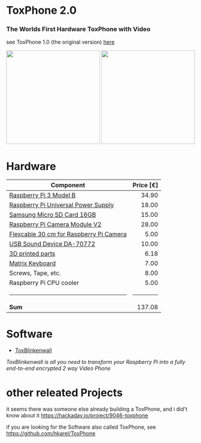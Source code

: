 # ToxPhone 2.0
### The Worlds First Hardware ToxPhone with Video

see ToxPhone 1.0 (the original version) [here](https://github.com/zoff99/ToxPhone/blob/ToxPhone_v1.0/README.md)


<img src="https://raw.githubusercontent.com/zoff99/ToxPhone/master/doc/images/ToxPhone_v2.0_promo_001.png" height="250" />&nbsp;<img src="https://raw.githubusercontent.com/zoff99/ToxPhone/master/doc/images/ToxPhone_v2.0_promo_002.png" height="250" /><br>

# Hardware

| Component   |Price [€]     |
| ----------- | ---:|
| [Raspberry Pi 3 Model B](https://www.raspberrypi.org/products/raspberry-pi-3-model-b/)| 34.90 | 
| [Raspberry Pi Universal Power Supply](https://www.raspberrypi.org/products/raspberry-pi-universal-power-supply/)| 18.00 | 
| [Samsung Micro SD Card 16GB](https://www.amazon.de/Samsung-Micro-Class-Speicherkarte-Adapter/dp/B06XFSZGCC/)| 15.00 | 
| [Raspberry Pi Camera Module V2](https://www.raspberrypi.org/products/camera-module-v2/)|28.00 | 
| [Flexcable 30 cm for Raspberry Pi Camera](https://www.amazon.de/gp/product/B01NAXKTDP)| 5.00 | 
| [USB Sound Device DA-70772](https://www.amazon.de/gp/product/B000FIH4FQ)| 10.00| 
| [3D printed parts](https://github.com/zoff99/ToxPhone/tree/master/3D_printer_parts/)| 6.18| 
| [Matrix Keyboard](https://www.amazon.de/gp/product/B01J2RBCVC)| 7.00| 
| Screws, Tape, etc.| 8.00| 
| Raspberry Pi CPU cooler| 5.00| 
| <hr> | <hr> |
| **Sum** | 137.08|

# Software

* [ToxBlinkenwall](https://github.com/zoff99/ToxBlinkenwall)

*ToxBlinkenwall is all you need to transform your Raspberry Pi into a fully end-to-end encrypted 2 way Video Phone*

# other releated Projects

it seems there was someone else already building a ToxPhone, and i did't know about it
https://hackaday.io/project/9046-toxphone

if you are looking for the Software also called ToxPhone, see
https://github.com/hkarel/ToxPhone

